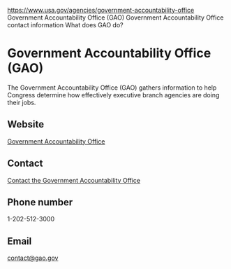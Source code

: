 

https://www.usa.gov/agencies/government-accountability-office
Government Accountability Office (GAO)
Government Accountability Office contact information
What does GAO do?

# Government Accountability Office (GAO)

The Government Accountability Office (GAO) gathers information to help Congress determine how effectively executive branch agencies are doing their jobs.

## Website

[Government Accountability Office](https://www.gao.gov/)

## Contact

[Contact the Government Accountability Office](https://www.gao.gov/about/contact-us)

## Phone number

1-202-512-3000

## Email

[contact@gao.gov](mailto:contact@gao.gov)
